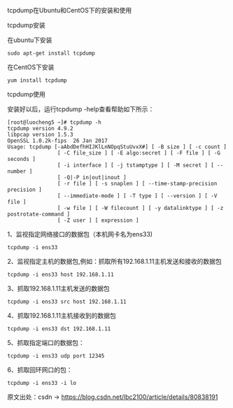 tcpdump在Ubuntu和CentOS下的安装和使用

tcpdump安装

在ubuntu下安装

	sudo apt-get install tcpdump

在CentOS下安装

	yum install tcpdump

tcpdump使用

安装好以后，运行tcpdump -help查看帮助如下所示：

	[root@luocheng5 ~]# tcpdump -h
	tcpdump version 4.9.2
	libpcap version 1.5.3
	OpenSSL 1.0.2k-fips  26 Jan 2017
	Usage: tcpdump [-aAbdDefhHIJKlLnNOpqStuUvxX#] [ -B size ] [ -c count ]
	                [ -C file_size ] [ -E algo:secret ] [ -F file ] [ -G seconds ]
	                [ -i interface ] [ -j tstamptype ] [ -M secret ] [ --number ]
	                [ -Q|-P in|out|inout ]
	                [ -r file ] [ -s snaplen ] [ --time-stamp-precision precision ]
	                [ --immediate-mode ] [ -T type ] [ --version ] [ -V file ]
	                [ -w file ] [ -W filecount ] [ -y datalinktype ] [ -z postrotate-command ]
	                [ -Z user ] [ expression ]

1、监视指定网络接口的数据包（本机网卡名为ens33)

	tcpdump -i ens33

2、监视指定主机的数据包,例如：抓取所有192.168.1.11主机发送和接收的数据包

	tcpdump -i ens33 host 192.168.1.11

3、抓取192.168.1.11主机发送的数据包

	tcpdump -i ens33 src host 192.168.1.11

4、抓取192.168.1.11主机接收到的数据包

	tcpdump -i ens33 dst 192.168.1.11

5、抓取指定端口的数据包：

	tcpdump -i ens33 udp port 12345

6、抓取回环网口的包：

	tcpdump -i ens33 -i lo

原文出处：csdn -> https://blog.csdn.net/lbc2100/article/details/80838191